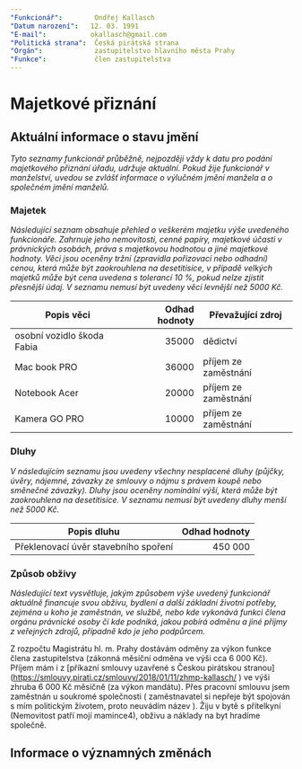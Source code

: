```yaml
---
"Funkcionář":        Ondřej Kallasch
"Datum narození":   12. 03. 1991
"E-mail":           okallasch@gmail.com
"Politická strana":  Česká pirátská strana
"Orgán":             zastupitelstvo hlavního města Prahy
"Funkce":            člen zastupitelstva
---
```


Majetkové přiznání
==================

Aktuální informace o stavu jmění
----------------------------------

*Tyto seznamy funkcionář průběžně, nejpozději vždy k datu pro podání majetkového přiznání úřadu, udržuje aktuální. Pokud žije funkcionář v manželství, uvedou se zvlášť informace o výlučném jmění manžela a o společném jmění manželů.*

### Majetek

*Následující seznam obsahuje přehled o veškerém majetku výše uvedeného funkcionáře. Zahrnuje jeho nemovitosti, cenné papíry, majetkové účasti v právnických osobách, práva s majetkovou hodnotou a jiné majetkové hodnoty. Věci jsou oceněny tržní (zpravidla pořizovací nebo odhadní) cenou, která může být zaokrouhlena na desetitisíce, v případě velkých majetků může být cena uvedena s tolerancí 10 %, pokud nelze zjistit přesnější údaj. V seznamu nemusí být uvedeny věci levnější než 5000 Kč.*

| Popis věci            | Odhad hodnoty |  Převažující zdroj                  |
| --------------------- | ------------: |  ---------------------- |
|osobní vozidlo škoda Fabia | 35000  | dědictví  |
|Mac book PRO | 36000  | příjem ze zaměstnání  |
|Notebook Acer  | 20000  | příjem ze zaměstnání  |
|Kamera GO PRO | 10000  | příjem ze zaměstnání  |


### Dluhy

*V následujícím seznamu jsou uvedeny všechny nesplacené dluhy (půjčky, úvěry, nájemné, závazky ze smlouvy o nájmu s právem koupě nebo směnečné závazky). Dluhy jsou oceněny nominální výší, která může být zaokrouhlena na desetitisíce. V seznamu nemusí být uvedeny dluhy menší než 5000 Kč.*

| Popis dluhu           | Odhad hodnoty |
| --------------------- | ------------: |
| Překlenovací úvěr stavebního spoření | 450 000  |


### Způsob obživy

*Následující text vysvětluje, jakým způsobem výše uvedený funkcionář aktuálně financuje svou obživu, bydlení a další základní životní potřeby, zejména u koho je zaměstnán, ve službě, nebo kde vykonává funkci člena orgánu právnické osoby či kde podniká, jakou pobírá odměnu a jiné příjmy z veřejných zdrojů, případně kdo je jeho podpůrcem.*

Z rozpočtu Magistrátu hl. m. Prahy dostávám odměny za výkon funkce člena zastupitelstva (zákonná měsíční odměna ve výši cca 6 000 Kč). Příjem mám i z [příkazní smlouvy uzavřené s Českou pirátskou stranou] (https://smlouvy.pirati.cz/smlouvy/2018/01/11/zhmp-kallasch/ ) ve výši zhruba 6 000 Kč měsíčně (za výkon mandátu). Přes pracovní smlouvu jsem zaměstnán u soukromé společnosti ( zaměstnavatel si nepřeje být spojován s mím politickým životem, proto neuvádím název ). Žiju v bytě s přítelkyní (Nemovitost patří mojí mamince4), obživu a náklady na byt hradíme společně.

Informace o významných změnách
----------------------------------

